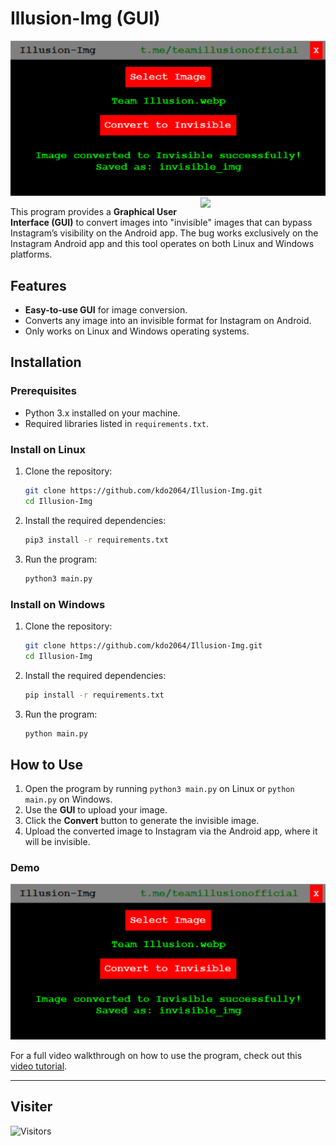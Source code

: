 # Illusion-Img (GUI)
<img src="https://github.com/kdo2064/Illusion-Img/blob/main/Assest/program.png?raw=true">
<img src='https://i.giphy.com/11lxCeKo6cHkJy.webp' align='right' width='200rem'>

This program provides a **Graphical User Interface (GUI)** to convert images into "invisible" images that can bypass Instagram’s visibility on the Android app. The bug works exclusively on the Instagram Android app and this tool operates on both Linux and Windows platforms.

## Features
- **Easy-to-use GUI** for image conversion.
- Converts any image into an invisible format for Instagram on Android.
- Only works on Linux and Windows operating systems.

## Installation

### Prerequisites
- Python 3.x installed on your machine.
- Required libraries listed in `requirements.txt`.

### Install on Linux
1. Clone the repository:
   ```bash
   git clone https://github.com/kdo2064/Illusion-Img.git
   cd Illusion-Img
   ```

2. Install the required dependencies:
   ```bash
   pip3 install -r requirements.txt
   ```

3. Run the program:
   ```bash
   python3 main.py
   ```

### Install on Windows
1. Clone the repository:
   ```bash
   git clone https://github.com/kdo2064/Illusion-Img.git
   cd Illusion-Img
   ```

2. Install the required dependencies:
   ```bash
   pip install -r requirements.txt
   ```

3. Run the program:
   ```bash
   python main.py
   ```

## How to Use

1. Open the program by running `python3 main.py` on Linux or `python main.py` on Windows.
2. Use the **GUI** to upload your image.
3. Click the **Convert** button to generate the invisible image.
4. Upload the converted image to Instagram via the Android app, where it will be invisible.

### Demo

[![Demo](https://github.com/kdo2064/Illusion-Img/blob/main/Assest/program.png?raw=true)](https://github.com/kdo2064/Illusion-Img)

For a full video walkthrough on how to use the program, check out this [video tutorial](https://github.com/kdo2064/Illusion-Img).

---
## Visiter
<img src="https://profile-counter.glitch.me/kdo2064/count.svg" alt="Visitors">
